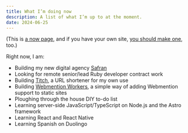 ```yaml
---
title: What I’m doing now
description: A list of what I’m up to at the moment.
date: 2024-06-25
---
```


<aside class="text-sm italic">

(This is [a now page](https://nownownow.com/about), and if you have your own site, [you should make one](https://nownownow.com/about), too.)

</aside>

Right now, I am:

* Building my new digital agency [Safran](https://www.safran.agency)
* Looking for remote senior/lead Ruby developer contract work
* Building [Titch](https://github.com/rubenarakelyan/titch), a URL shortener for my own use
* Building [Webmention Workers](https://github.com/rubenarakelyan/webmention-workers), a simple way of adding Webmention support to static sites
* Ploughing through the house DIY to-do list
* Learning server-side JavaScript/TypeScript on Node.js and the Astro framework
* Learning React and React Native
* Learning Spanish on Duolingo

